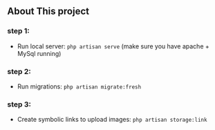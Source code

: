 ## About This project

### step 1:
* Run local server: `php artisan serve`  (make sure you have apache + MySql running)
### step 2:
* Run migrations: `php artisan migrate:fresh`
### step 3:
* Create symbolic links to upload images: `php artisan storage:link`
